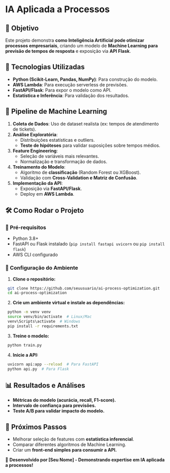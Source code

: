 # IA Aplicada a Processos

## 📌 Objetivo
Este projeto demonstra **como Inteligência Artificial pode otimizar processos empresariais**, criando um modelo de **Machine Learning para previsão de tempos de resposta** e exposição via **API Flask**.

## 🔹 Tecnologias Utilizadas
- **Python (Scikit-Learn, Pandas, NumPy)**: Para construção do modelo.
- **AWS Lambda**: Para execução serverless de previsões.
- **FastAPI/Flask**: Para expor o modelo como API.
- **Estatística e Inferência**: Para validação dos resultados.

## 🚀 Pipeline de Machine Learning
1. **Coleta de Dados**: Uso de dataset realista (ex: tempos de atendimento de tickets).
2. **Análise Exploratória**:
   - Distribuições estatísticas e outliers.
   - **Teste de hipóteses** para validar suposições sobre tempos médios.
3. **Feature Engineering**:
   - Seleção de variáveis mais relevantes.
   - Normalização e transformação de dados.
4. **Treinamento do Modelo**:
   - Algoritmo de **classificação** (Random Forest ou XGBoost).
   - Validação com **Cross-Validation e Matriz de Confusão**.
5. **Implementação da API**:
   - Exposição via **FastAPI/Flask**.
   - Deploy em **AWS Lambda**.

## 🛠️ Como Rodar o Projeto
### 📌 Pré-requisitos
- Python 3.8+
- FastAPI ou Flask instalado (`pip install fastapi uvicorn` ou `pip install flask`)
- AWS CLI configurado

### 📌 Configuração do Ambiente
1. **Clone o repositório:**
```sh
 git clone https://github.com/seuusuario/ai-process-optimization.git
 cd ai-process-optimization
```
2. **Crie um ambiente virtual e instale as dependências:**
```sh
 python -m venv venv
 source venv/bin/activate  # Linux/Mac
 venv\Scripts\activate  # Windows
 pip install -r requirements.txt
```
3. **Treine o modelo:**
```sh
 python train.py
```
4. **Inicie a API:**
```sh
 uvicorn api:app --reload  # Para FastAPI
 python api.py  # Para Flask
```

## 📊 Resultados e Análises
- **Métricas do modelo (acurácia, recall, F1-score).**
- **Intervalo de confiança para previsões.**
- **Teste A/B para validar impacto do modelo.**

## 🔄 Próximos Passos
- Melhorar seleção de features com **estatística inferencial**.
- Comparar diferentes algoritmos de Machine Learning.
- Criar um **front-end simples para consumir a API.**

🚀 **Desenvolvido por [Seu Nome] - Demonstrando expertise em IA aplicada a processos!**

